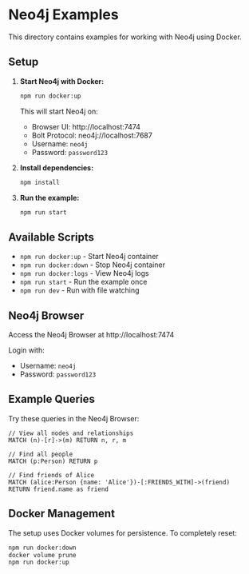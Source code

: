 # Neo4j Examples

This directory contains examples for working with Neo4j using Docker.

## Setup

1. **Start Neo4j with Docker:**
   ```bash
   npm run docker:up
   ```
   This will start Neo4j on:
   - Browser UI: http://localhost:7474
   - Bolt Protocol: neo4j://localhost:7687
   - Username: `neo4j`
   - Password: `password123`

2. **Install dependencies:**
   ```bash
   npm install
   ```

3. **Run the example:**
   ```bash
   npm run start
   ```

## Available Scripts

- `npm run docker:up` - Start Neo4j container
- `npm run docker:down` - Stop Neo4j container  
- `npm run docker:logs` - View Neo4j logs
- `npm run start` - Run the example once
- `npm run dev` - Run with file watching

## Neo4j Browser

Access the Neo4j Browser at http://localhost:7474

Login with:
- Username: `neo4j`
- Password: `password123`

## Example Queries

Try these queries in the Neo4j Browser:

```cypher
// View all nodes and relationships
MATCH (n)-[r]->(m) RETURN n, r, m

// Find all people
MATCH (p:Person) RETURN p

// Find friends of Alice
MATCH (alice:Person {name: 'Alice'})-[:FRIENDS_WITH]->(friend)
RETURN friend.name as friend
```

## Docker Management

The setup uses Docker volumes for persistence. To completely reset:

```bash
npm run docker:down
docker volume prune
npm run docker:up
``` 